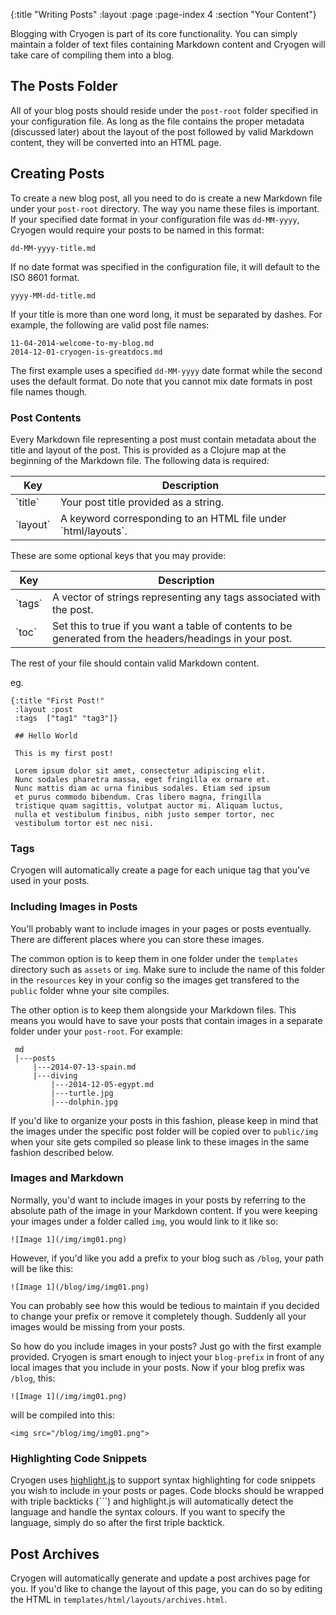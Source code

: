 {:title "Writing Posts"
 :layout :page
 :page-index 4
 :section "Your Content"}
 
Blogging with Cryogen is part of its core functionality. You can simply maintain a folder of text files containing Markdown content and Cryogen will take care of compiling them into a blog.

## The Posts Folder

All of your blog posts should reside under the `post-root` folder specified in your configuration file. As long as the file contains the proper metadata (discussed later) about the layout of the post followed by valid Markdown content, they will be converted into an HTML page.

## Creating Posts

To create a new blog post, all you need to do is create a new Markdown file under your `post-root` directory. The way you name these files is important. If your specified date format in your configuration file was `dd-MM-yyyy`, Cryogen would require your posts to be named in this format:

```
dd-MM-yyyy-title.md
```

If no date format was specified in the configuration file, it will default to the ISO 8601 format.

```
yyyy-MM-dd-title.md
```

If your title is more than one word long, it must be separated by dashes. For example, the following are valid post file names:
 
```
11-04-2014-welcome-to-my-blog.md
2014-12-01-cryogen-is-greatdocs.md
```

The first example uses a specified `dd-MM-yyyy` date format while the second uses the default format. Do note that you cannot mix date formats in post file names though.

### Post Contents

Every Markdown file representing a post must contain metadata about the title and layout of the post. This is provided as a Clojure map at the beginning of the Markdown file. The following data is required:

<table class="table table-bordered">
<thead>
<tr>
<th>Key</th>
<th>Description</th>
</tr>
</thead>
<tbody>
<tr>
<td>`title`</td>
<td>Your post title provided as a string.</td>
</tr>
<tr>
<td>`layout`</td>
<td>A keyword corresponding to an HTML file under `html/layouts`.</td>
</tr>
</tbody>
</table>

These are some optional keys that you may provide:

<table class="table table-bordered">
<thead>
<tr>
<th>Key</th>
<th>Description</th>
</tr>
</thead>
<tbody>
<tr>
<td>`tags`</td>
<td>A vector of strings representing any tags associated with the post.</td>
</tr>
<tr>
<td>`toc`</td>
<td>Set this to true if you want a table of contents to be generated from the headers/headings in your post.</td>
</tr>
</tbody>
</table>

The rest of your file should contain valid Markdown content.

eg.

```
{:title "First Post!"
 :layout :post
 :tags  ["tag1" "tag3"]}

 ## Hello World

 This is my first post!

 Lorem ipsum dolor sit amet, consectetur adipiscing elit.
 Nunc sodales pharetra massa, eget fringilla ex ornare et.
 Nunc mattis diam ac urna finibus sodales. Etiam sed ipsum
 et purus commodo bibendum. Cras libero magna, fringilla
 tristique quam sagittis, volutpat auctor mi. Aliquam luctus,
 nulla et vestibulum finibus, nibh justo semper tortor, nec
 vestibulum tortor est nec nisi.
```

### Tags

Cryogen will automatically create a page for each unique tag that you've used in your posts.  
  
### Including Images in Posts

You'll probably want to include images in your pages or posts eventually. There are different places where you can store these images.

The common option is to keep them in one folder under the `templates` directory such as `assets` or `img`. Make sure to include the name of this folder in the `resources` key in your config so the images get transfered to the `public` folder whne your site compiles.

The other option is to keep them alongside your Markdown files. This means you would have to save your posts that contain images in a separate folder under your `post-root`. For example:

```
 md
 |---posts
     |---2014-07-13-spain.md
     |---diving
         |---2014-12-05-egypt.md
         |---turtle.jpg
         |---dolphin.jpg
```

If you'd like to organize your posts in this fashion, please keep in mind that the images under the specific post folder will be copied over to `public/img` when your site gets compiled so please link to these images in the same fashion described below.

### Images and Markdown

Normally, you'd want to include images in your posts by referring to the absolute path of the image in your Markdown content. If you were keeping your images under a folder called `img`, you would link to it like so:

```
![Image 1](/img/img01.png)
```

However, if you'd like you add a prefix to your blog such as `/blog`, your path will be like this:

```
![Image 1](/blog/img/img01.png)
```

You can probably see how this would be tedious to maintain if you decided to change your prefix or remove it completely though. Suddenly all your images would be missing from your posts.

So how do you include images in your posts? Just go with the first example provided. Cryogen is smart enough to inject your `blog-prefix` in front of any local images that you include in your posts. Now if your blog prefix was `/blog`, this:
 
```
![Image 1](/img/img01.png)
```

will be compiled into this:

```
<img src="/blog/img/img01.png">
```

### Highlighting Code Snippets

Cryogen uses [highlight.js](https://highlightjs.org/) to support syntax highlighting for code snippets you wish to include in your posts or pages. Code blocks should be wrapped with triple backticks (```)  and highlight.js will automatically detect the language and handle the syntax colours. If you want to specify the language, simply do so after the first triple backtick. 

## Post Archives

Cryogen will automatically generate and update a post archives page for you. If you'd like to change the layout of this page, you can do so by editing the HTML in `templates/html/layouts/archives.html`.
 
